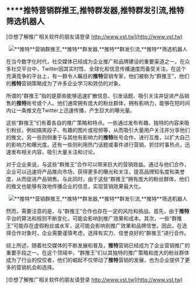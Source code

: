 ## ****推特**营销群推王,**推特**群发器,**推特**群发引流,**推特**筛选机器人**

[😍想了解推广相关软件的朋友请登录 http://www.vst.tw](http://www.vst.tw)

 <center><img src="https://vst.tw/MP4/tuiguang/png/1.png" alt="**推特**营销群推王,**推特**群发器,**推特**群发引流,**推特**筛选机器人"></center>

在当今数字化时代，社交媒体已经成为企业推广和品牌建设的重要渠道之一。在众多社交平台中，Twitter因其实时性、全球化和信息传播速度而备受关注。在这个充满竞争的平台上，有一群令人瞩目的**推特**营销专家，他们被称为“群推王”，他们的**推特**营销策略成为了许多企业学习和效仿的对象。

所谓的“群推王”指的是那些能够迅速扩散信息、引发话题、吸引关注并促进产品销售的**推特**账号或个人。他们通常拥有庞大的粉丝群体，拥有影响力，能够在短时间内让一条推文在Twitter上迅速传播，产生巨大的曝光量。

这些“群推王”们有着各自的推广策略和特点。一些通过发布有趣、独特的内容来吸引粉丝，例如搞笑段子、有趣的图片或视频等，从而吸引大量用户关注并分享他们的推文。另一些则侧重于与其他有影响力的**推特**账号合作，进行互推，以扩大自己的影响力和曝光度。还有一些则利用热门话题或事件进行营销，抓住时事热点，迅速发布相关内容，吸引大量关注和讨论。

对于企业来说，与这些“群推王”合作可以带来巨大的营销效益。通过与他们合作，企业可以迅速将产品推向市场，获得更多的曝光和关注，提高品牌知名度和美誉度，从而促进产品销售。与此同时，由于这些“群推王”拥有庞大的粉丝群体，他们的推文也能够有效地传播企业的信息，实现营销效果最大化。

 <center><img src="https://vst.tw/MP4/tuiguang/png/0.png" alt="**推特**营销群推王,**推特**群发器,**推特**群发引流,**推特**筛选机器人"></center>

然而，需要注意的是，与“群推王”合作也存在一定的风险和挑战。首先，由于**推特**平台的算法和规则不断变化，可能会影响到推广效果和成本。其次，一些“群推王”可能存在虚假粉丝或水军，这可能会影响到推广效果和品牌信誉。因此，在选择合作对象时，企业需要谨慎考虑，选择有实力、信誉良好的“群推王”进行合作。

综上所述，随着社交媒体的不断发展和普及，**推特**营销已经成为了企业营销推广的重要手段之一。在这个领域中，“群推王”们以其独特的推广策略和庞大的粉丝群体成为了行业的佼佼者，他们的崛起不仅带动了**推特**营销的发展，也为企业提供了更多的营销机会和选择。

[😍想了解推广相关软件的朋友请登录 http://www.vst.tw](http://www.vst.tw)



